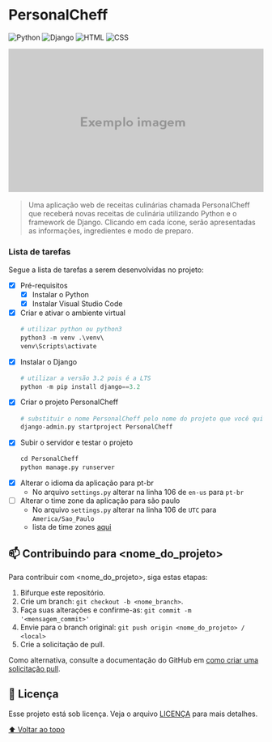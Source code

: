 # PersonalCheff

<!---Esses são exemplos. Veja https://shields.io para outras pessoas ou para personalizar este conjunto de escudos. Você pode querer incluir dependências, status do projeto e informações de licença aqui--->

![Python](https://img.shields.io/badge/Python-14354C?style=for-the-badge&logo=python&logoColor=white)
![Django](https://img.shields.io/badge/Django-092E20?style=for-the-badge&logo=django&logoColor=white)
![HTML](https://img.shields.io/badge/HTML5-E34F26?style=for-the-badge&logo=html5&logoColor=white)
![CSS](https://img.shields.io/badge/CSS3-1572B6?style=for-the-badge&logo=css3&logoColor=white)

<img src="exemplo-image.png" alt="exemplo imagem">

> Uma aplicação web de receitas culinárias chamada PersonalCheff que receberá novas receitas de culinária utilizando Python e o framework de Django. Clicando em cada ícone, serão apresentadas as informações, ingredientes e modo de preparo.

### Lista de tarefas

Segue a lista de tarefas a serem desenvolvidas no projeto:

- [X] Pré-requisitos
    - [X] Instalar o Python
    - [X] Instalar Visual Studio Code
- [X] Criar e ativar o ambiente virtual
    ```python
    # utilizar python ou python3
    python3 -m venv .\venv\ 
    venv\Scripts\activate
    ```
- [X] Instalar o Django
    ```python
    # utilizar a versão 3.2 pois é a LTS
    python -m pip install django==3.2
    ```
- [X] Criar o projeto PersonalCheff
    ```python
    # substituir o nome PersonalCheff pelo nome do projeto que você quiser
    django-admin.py startproject PersonalCheff
    ```
- [X] Subir o servidor e testar o projeto
    ```python
    cd PersonalCheff
    python manage.py runserver
    ```
- [X] Alterar o idioma da aplicação para pt-br
    - No arquivo `settings.py` alterar na linha 106 de `en-us` para `pt-br`
- [ ] Alterar o time zone da aplicação para são paulo
    - No arquivo `settings.py` alterar na linha 106 de `UTC` para `America/Sao_Paulo`
    - lista de time zones [aqui](https://gist.github.com/heyalexej/8bf688fd67d7199be4a1682b3eec7568)


## 📫 Contribuindo para <nome_do_projeto>
<!---Se o seu README for longo ou se você tiver algum processo ou etapas específicas que deseja que os contribuidores sigam, considere a criação de um arquivo CONTRIBUTING.md separado--->
Para contribuir com <nome_do_projeto>, siga estas etapas:

1. Bifurque este repositório.
2. Crie um branch: `git checkout -b <nome_branch>`.
3. Faça suas alterações e confirme-as: `git commit -m '<mensagem_commit>'`
4. Envie para o branch original: `git push origin <nome_do_projeto> / <local>`
5. Crie a solicitação de pull.

Como alternativa, consulte a documentação do GitHub em [como criar uma solicitação pull](https://help.github.com/en/github/collaborating-with-issues-and-pull-requests/creating-a-pull-request).

## 📝 Licença

Esse projeto está sob licença. Veja o arquivo [LICENÇA](LICENSE.md) para mais detalhes.

[⬆ Voltar ao topo](#nome-do-projeto)<br>